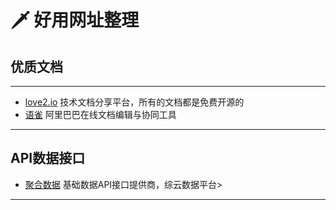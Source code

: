 # 🗡  好用网址整理
## 优质文档
***

* [love2.io](https://love2.io/) 技术文档分享平台，所有的文档都是免费开源的
* [语雀](https://www.yuque.com/) 阿里巴巴在线文档编辑与协同工具

***

## API数据接口
* [聚合数据](https://www.juhe.cn/docs) 基础数据API接口提供商，综云数据平台> 

***
